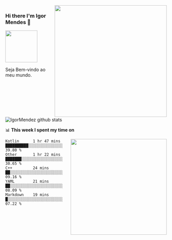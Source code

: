 <img align='right' src="https://media-exp1.licdn.com/dms/image/C4E16AQHavakdDtnYww/profile-displaybackgroundimage-shrink_350_1400/0/1615345252999?e=1624492800&v=beta&t=OXXn1bBIJQKux4dc-_etFfuUS6xTKb3AJQ-3xGESMOQ" width="350px">

### Hi there I'm Igor Mendes :lemon:

<img src="https://img.shields.io/badge/LinkedIn-0077B5?style=for-the-badge&logo=linkedin&logoColor=white" href="https://www.linkedin.com/in/igormm/" width="100px">

Seja Bem-vindo ao meu mundo.

![IgorMendez github stats](https://i.imgur.com/qpFBbmO.gif)


📊 **This week I spent my time on**

<img align='right'   width="300" src="https://github-readme-stats.vercel.app/api?username=IgorMendez&show_icons=true&title_color=fff&icon_color=79ff97&text_color=9f9f9f&bg_color=151515">

<!--START_SECTION:waka-->
```text
Kotlin      1 hr 47 mins        ██████████░░░░░░░░░░░░░░░   39.80 % 
Other       1 hr 22 mins        ███████░░░░░░░░░░░░░░░░░░   30.65 % 
C++         24 mins             ██░░░░░░░░░░░░░░░░░░░░░░░   09.16 % 
YAML        21 mins             ██░░░░░░░░░░░░░░░░░░░░░░░   08.09 % 
Markdown    19 mins             █░░░░░░░░░░░░░░░░░░░░░░░░   07.22 %
```
<!--END_SECTION:waka-->